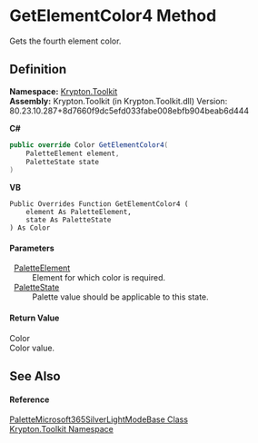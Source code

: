 # GetElementColor4 Method


Gets the fourth element color.



## Definition
**Namespace:** <a href="79d2eac2-21f4-54ff-7552-b20c33c30600.md">Krypton.Toolkit</a>  
**Assembly:** Krypton.Toolkit (in Krypton.Toolkit.dll) Version: 80.23.10.287+8d7660f9dc5efd033fabe008ebfb904beab6d444

**C#**
``` C#
public override Color GetElementColor4(
	PaletteElement element,
	PaletteState state
)
```
**VB**
``` VB
Public Overrides Function GetElementColor4 ( 
	element As PaletteElement,
	state As PaletteState
) As Color
```



#### Parameters
<dl><dt>  <a href="2ec984a1-62de-ebfc-9ec0-4105dcdb49ac.md">PaletteElement</a></dt><dd>Element for which color is required.</dd><dt>  <a href="93e626cd-00cf-240e-06c6-ab4d47e982ba.md">PaletteState</a></dt><dd>Palette value should be applicable to this state.</dd></dl>

#### Return Value
Color  
Color value.

## See Also


#### Reference
<a href="6563c20a-07d3-26b6-6f9b-fb0b55d59957.md">PaletteMicrosoft365SilverLightModeBase Class</a>  
<a href="79d2eac2-21f4-54ff-7552-b20c33c30600.md">Krypton.Toolkit Namespace</a>  
